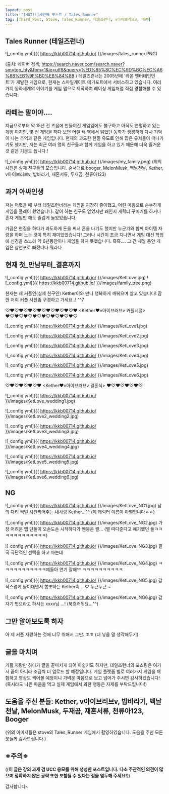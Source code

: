 ```yaml
---
layout: post
title: "[HOT!!]세번째 포스트 / Tales_Runner"
tag: [Third_Post, Stove, Tales_Runner, 테일즈런너, v아이브러브v, 테런]
---
```


## Tales Runner (테일즈런너)

![_config.yml]({{ https://kkb00714.github.io/ }}/images/tales_runner.PNG)

(출처: 네이버 검색, https://search.naver.com/search.naver?sm=top_hty&fbm=1&ie=utf8&query=%ED%85%8C%EC%9D%BC%EC%A6%88%EB%9F%B0%EB%84%88 )
테일즈런너는 2005년에 '라온 엔터테인먼트'가 개발한 게임으로, 현재는 스마일게이트 메가포트에서 서비스하고 있습니다.
여러가지 동화세계의 이야기를 게임 맵으로 제작하여 레이싱 게임처럼 직접 경험해볼 수 있습니다. 

## 라떼는 말이야....

지금으로부터 약 15년 전 즈음에 만들어진 게임임에도 불구하고 아직도 연명하고 있는 게임 이지만, 
몇 번 게임을 하다 보면 어릴 적 책에서 읽었던 동화가 생생하게 다시 기억이 나는 추억과 같은 게임입니다.
현재의 과도한 현질 유도로 인해 많은 유저들이 떠나가기도 했지만, 저는 최근 여러 명의 친구들과 함께 게임을 하고 있기 때문에 더욱 즐거운 것 같은 기분도 듭니다.!

![_config.yml]({{ https://kkb00714.github.io/ }}/images/my_family.png)
(위의 사진은 실제 친구들의 모습입니다. 순서대로 booger, MelonMusk, 백날천날, Kether, v아이브러브v, 밥바라기, 재혼서류, 두재곰, 천류아123)

## 과거 아싸인생


저는 어렸을 때 부터 테일즈런너라는 게임을 굉장히 좋아했고, 어린 마음으로 순수하게 게임을 플레이 했었습니다. 
같이 하는 친구도 없었지만 왜인지 캐릭터 꾸미기를 하거나 혼자 게임만 해도 즐겁게 놀았었습니다.

가끔은 현질을 하다가 과도하게 돈을 써서 혼을 나기도 했지만 누군가와 함께 아이템 자랑을 하며 노는 것이 특히 재미있었습니다!
그러나 시간이 조금 지나면서 게임 대신 학업에 신경을 쓰느라 약 6년동안이나 게임을 하지 못했습니다. 흑흑....
그 긴 세월 동안 게임은 삼천포로 빠졌다나 뭐라나 


## 현재 첫_만남부터_결혼까지 

![_config.yml]({{ https://kkb00714.github.io/ }}/images/KetLove.jpg)
![_config.yml]({{ https://kkb00714.github.io/ }}/images/family_tree.png)

현재는 제 커플인(실제 친구인) Kether이와 만나 행복하게 깨볶으며 살고 있습니다! 
잠깐 저희 커플 사진좀 구경하고 가세요..! ^^7 

♡♥♡♥♡♥♡♥♡♥♡♥♡♥♡♥ <Kether♥v아이브러브v 커플시절> ♥♡♥♡♥♡♥♡♥♡♥♡♥♡♥♡

![_config.yml]({{ https://kkb00714.github.io/ }}/images/KetLove1.jpg)


![_config.yml]({{ https://kkb00714.github.io/ }}/images/KetLove2.jpg)


![_config.yml]({{ https://kkb00714.github.io/ }}/images/KetLove3.jpg)


![_config.yml]({{ https://kkb00714.github.io/ }}/images/KetLove4.jpg)


![_config.yml]({{ https://kkb00714.github.io/ }}/images/KetLove5.jpg)


![_config.yml]({{ https://kkb00714.github.io/ }}/images/KetLove6.jpg)


♡♥♡♥♡♥♡♥ <Kether♥v아이브러브v 결혼식> ♥♡♥♡♥♡♥♡

![_config.yml]({{ https://kkb00714.github.io/ }}/images/KetLove_wedding1.jpg)


![_config.yml]({{ https://kkb00714.github.io/ }}/images/KetLove2_wedding2.jpg)


![_config.yml]({{ https://kkb00714.github.io/ }}/images/KetLove3_wedding3.jpg)


![_config.yml]({{ https://kkb00714.github.io/ }}/images/KetLove4_wedding4.jpg)


![_config.yml]({{ https://kkb00714.github.io/ }}/images/KetLove5_wedding5.jpg)


![_config.yml]({{ https://kkb00714.github.io/ }}/images/KetLove6_wedding6.jpg)


## NG 

![_config.yml]({{ https://kkb00714.github.io/ }}/images/KetLove_NG1.jpg)
남의 다리 쩍벌 사진찍어주는 내사랑 Kether...^^ (제 캐릭터 이름이 아벨입니다ㅎㅎ)

![_config.yml]({{ https://kkb00714.github.io/ }}/images/KetLove_NG2.jpg)
가장 어려운 맵 단둘이 오손도손 시작하다가 멘붕온 짤... (별 따다준다고 얘기했던 둘ㅋㅋㅋㅋㅋㅋㅋㅋㅋㅋㅋㅋ)

![_config.yml]({{ https://kkb00714.github.io/ }}/images/KetLove_NG3.jpg)
결국 극단적인 선택을 하고 마는데

![_config.yml]({{ https://kkb00714.github.io/ }}/images/KetLove_NG4.jpg)
ㅋㅋㅋㅋㅋㅋㅋㅋㅋㅋㅋ얘들아 연기 잘해^^ ㅋㅋㅋㅋㅋㅋㅋㅋㅋㅋ

![_config.yml]({{ https://kkb00714.github.io/ }}/images/KetLove_NG5.jpg)
갑작스럽게 들이대면서 뽑뽀하는 Kether이....♡ 두근두근 ~ 

![_config.yml]({{ https://kkb00714.github.io/ }}/images/KetLove_NG6.jpg)
갑자기 벗으라고 하시는 xxxx님 ...! (북흐러워요...^^) 


## 그만 알아보도록 하자

아
제 커플 자랑하는 것에 너무 취해서 그만..ㅎㅎ 
(더 넣을 말 생각해두기)


## 글을 마치며
커플 자랑만 하다가 글을 끝마치게 되어 아쉽기도 하지만, 테일즈런너의 포스팅은 여기서 끝이 아니라 조금씩 더 업로드 할 예정입니다.
게임 플랫폼 별로 여러가지 게임을 체험하고 영상도 찍어볼 예정이니 가벼운 마음으로 보고 넘어가 주시면 감사하겠습니다!
(혹시라도 나쁜 마음을 먹고 실제 게임에서 과한 행동은 자제를 부탁드립니다!)


## 도움을 주신 분들: Kether, v아이브러브v, 밥바라기, 백날천날, MelonMusk, 두재곰, 재혼서류, 천류아123, Booger
(위의 이미지들은 stove의 Tales_Runner 게임에서 촬영하였습니다. 도움을 주신 모든 분들께 감사드립니다.)

## ※주의※
((__이 글은 강의 과제 겸 UCC 응모를 위해 생성한 포스트입니다. 
다소 주관적인 의견이 많으며 정확하지 않은 공략 또한 포함될 수 있다는 점을 염두해 주세요!__))

감사합니다~
